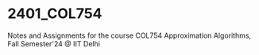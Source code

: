 # 2401_COL754
Notes and Assignments for the course COL754 Approximation Algorithms, Fall Semester'24 @ IIT Delhi
